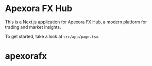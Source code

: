 # Apexora FX Hub

This is a Next.js application for Apexora FX Hub, a modern platform for trading and market insights.

To get started, take a look at `src/app/page.tsx`.
# apexorafx
